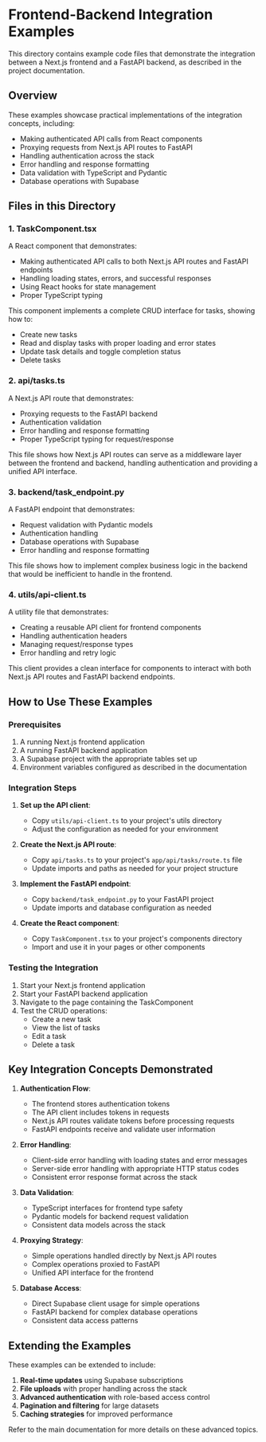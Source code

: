 # Frontend-Backend Integration Examples

This directory contains example code files that demonstrate the integration between a Next.js frontend and a FastAPI backend, as described in the project documentation.

## Overview

These examples showcase practical implementations of the integration concepts, including:

- Making authenticated API calls from React components
- Proxying requests from Next.js API routes to FastAPI
- Handling authentication across the stack
- Error handling and response formatting
- Data validation with TypeScript and Pydantic
- Database operations with Supabase

## Files in this Directory

### 1. TaskComponent.tsx

A React component that demonstrates:
- Making authenticated API calls to both Next.js API routes and FastAPI endpoints
- Handling loading states, errors, and successful responses
- Using React hooks for state management
- Proper TypeScript typing

This component implements a complete CRUD interface for tasks, showing how to:
- Create new tasks
- Read and display tasks with proper loading and error states
- Update task details and toggle completion status
- Delete tasks

### 2. api/tasks.ts

A Next.js API route that demonstrates:
- Proxying requests to the FastAPI backend
- Authentication validation
- Error handling and response formatting
- Proper TypeScript typing for request/response

This file shows how Next.js API routes can serve as a middleware layer between the frontend and backend, handling authentication and providing a unified API interface.

### 3. backend/task_endpoint.py

A FastAPI endpoint that demonstrates:
- Request validation with Pydantic models
- Authentication handling
- Database operations with Supabase
- Error handling and response formatting

This file shows how to implement complex business logic in the backend that would be inefficient to handle in the frontend.

### 4. utils/api-client.ts

A utility file that demonstrates:
- Creating a reusable API client for frontend components
- Handling authentication headers
- Managing request/response types
- Error handling and retry logic

This client provides a clean interface for components to interact with both Next.js API routes and FastAPI backend endpoints.

## How to Use These Examples

### Prerequisites

1. A running Next.js frontend application
2. A running FastAPI backend application
3. A Supabase project with the appropriate tables set up
4. Environment variables configured as described in the documentation

### Integration Steps

1. **Set up the API client**:
   - Copy `utils/api-client.ts` to your project's utils directory
   - Adjust the configuration as needed for your environment

2. **Create the Next.js API route**:
   - Copy `api/tasks.ts` to your project's `app/api/tasks/route.ts` file
   - Update imports and paths as needed for your project structure

3. **Implement the FastAPI endpoint**:
   - Copy `backend/task_endpoint.py` to your FastAPI project
   - Update imports and database configuration as needed

4. **Create the React component**:
   - Copy `TaskComponent.tsx` to your project's components directory
   - Import and use it in your pages or other components

### Testing the Integration

1. Start your Next.js frontend application
2. Start your FastAPI backend application
3. Navigate to the page containing the TaskComponent
4. Test the CRUD operations:
   - Create a new task
   - View the list of tasks
   - Edit a task
   - Delete a task

## Key Integration Concepts Demonstrated

1. **Authentication Flow**:
   - The frontend stores authentication tokens
   - The API client includes tokens in requests
   - Next.js API routes validate tokens before processing requests
   - FastAPI endpoints receive and validate user information

2. **Error Handling**:
   - Client-side error handling with loading states and error messages
   - Server-side error handling with appropriate HTTP status codes
   - Consistent error response format across the stack

3. **Data Validation**:
   - TypeScript interfaces for frontend type safety
   - Pydantic models for backend request validation
   - Consistent data models across the stack

4. **Proxying Strategy**:
   - Simple operations handled directly by Next.js API routes
   - Complex operations proxied to FastAPI
   - Unified API interface for the frontend

5. **Database Access**:
   - Direct Supabase client usage for simple operations
   - FastAPI backend for complex database operations
   - Consistent data access patterns

## Extending the Examples

These examples can be extended to include:

1. **Real-time updates** using Supabase subscriptions
2. **File uploads** with proper handling across the stack
3. **Advanced authentication** with role-based access control
4. **Pagination and filtering** for large datasets
5. **Caching strategies** for improved performance

Refer to the main documentation for more details on these advanced topics.
